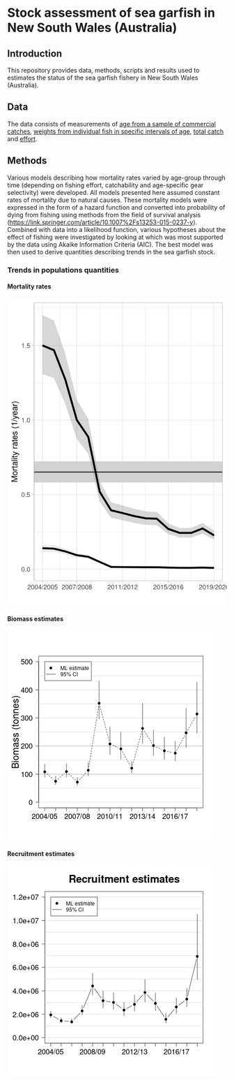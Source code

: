 # Stock assessment of sea garfish in New South Wales (Australia)

## Introduction

This repository provides data, methods, scripts and results used to estimates the status of the sea garfish fishery in New South Wales (Australia).

## Data
The data consists of measurements of [age from a sample of commercial catches](Data/GarfishAgeData.csv), [weights from individual fish in specific intervals of age](Data/GarfishWeightAtAge.csv), [total catch](Data/GarfishCatchData.csv) and [effort](Data/GarfishEffortData.csv).

## Methods

Various models describing how mortality rates varied by age-group through time (depending on fishing effort, catchability and age-specific gear selectivity) were developed. All models presented here assumed constant rates of mortality due to natural causes. These mortality models were expressed in the form of a hazard function and converted into probability of dying from fishing using methods from the field of survival analysis (https://link.springer.com/article/10.1007%2Fs13253-015-0237-y). Combined with data into a likelihood function, various hypotheses about the effect of fishing were investigated by looking at which was most supported by the data using Akaike Information Criteria (AIC). The best model was then used to derive quantities describing trends in the sea garfish stock.

### Trends in populations quantities

#### Mortality rates
![alt text](https://github.com/mkienzle/NSW-sea-garfish-stock-assessment/blob/master/Script/Results/Graphics/Mod2-MortalityEstimates.png)

#### Biomass estimates
![alt text](https://github.com/mkienzle/NSW-sea-garfish-stock-assessment/blob/master/Script/Results/Graphics/EstimateOfBiomass.png)

#### Recruitment estimates
![alt text](https://github.com/mkienzle/NSW-sea-garfish-stock-assessment/blob/master/Script/Results/Graphics/EstimateOfRecruitment.png)

